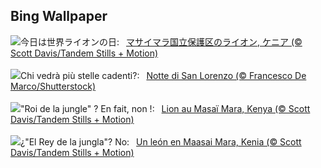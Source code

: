 ## Bing Wallpaper
![](https://www.bing.com/th?id=OHR.WorldLionDay_JA-JP2089324096_UHD.jpg&w=1000)今日は世界ライオンの日:&nbsp;&ensp;[マサイマラ国立保護区のライオン, ケニア (© Scott Davis/Tandem Stills + Motion)](https://www.bing.com/th?id=OHR.WorldLionDay_JA-JP2089324096_UHD.jpg)
<br><br/>
![](https://www.bing.com/th?id=OHR.SanLorenzo_IT-IT6813005251_UHD.jpg&w=1000)Chi vedrà più stelle cadenti?:&nbsp;&ensp;[Notte di San Lorenzo (© Francesco De Marco/Shutterstock)](https://www.bing.com/th?id=OHR.SanLorenzo_IT-IT6813005251_UHD.jpg)
<br><br/>
![](https://www.bing.com/th?id=OHR.WorldLionDay_FR-FR2264324589_UHD.jpg&w=1000)"Roi de la jungle" ? En fait, non !:&nbsp;&ensp;[Lion au Masaï Mara, Kenya (© Scott Davis/Tandem Stills + Motion)](https://www.bing.com/th?id=OHR.WorldLionDay_FR-FR2264324589_UHD.jpg)
<br><br/>
![](https://www.bing.com/th?id=OHR.WorldLionDay_ES-ES6884222096_UHD.jpg&w=1000)¿"El Rey de la jungla"? No:&nbsp;&ensp;[Un león en Maasai Mara, Kenia (© Scott Davis/Tandem Stills + Motion)](https://www.bing.com/th?id=OHR.WorldLionDay_ES-ES6884222096_UHD.jpg)
<br><br/>
